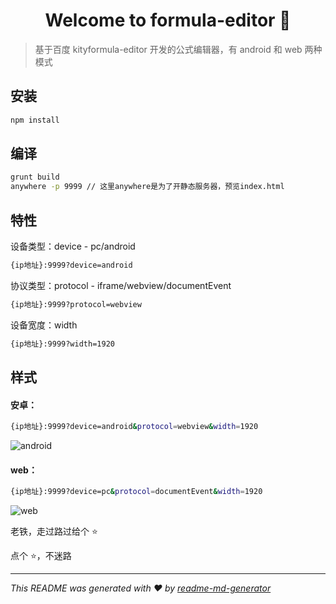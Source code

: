 <h1 align="center">Welcome to formula-editor 👋</h1>

> 基于百度 kityformula-editor 开发的公式编辑器，有 android 和 web 两种模式

## 安装

```sh
npm install
```

## 编译

```sh
grunt build
anywhere -p 9999 // 这里anywhere是为了开静态服务器，预览index.html
```

## 特性

设备类型：device - pc/android

```sh
{ip地址}:9999?device=android
```

协议类型：protocol - iframe/webview/documentEvent

```sh
{ip地址}:9999?protocol=webview
```

设备宽度：width

```sh
{ip地址}:9999?width=1920
```

## 样式

#### 安卓：

```sh
{ip地址}:9999?device=android&protocol=webview&width=1920
```

![android](https://github.com/SugarTurboS/Formula-Editor/blob/dev-2.0.19/images/android.png)

#### web：

```sh
{ip地址}:9999?device=pc&protocol=documentEvent&width=1920
```

![web](https://github.com/SugarTurboS/Formula-Editor/blob/dev-2.0.19/images/web.png)

老铁，走过路过给个 ⭐️

点个 ⭐️，不迷路

---

_This README was generated with ❤️ by [readme-md-generator](https://github.com/kefranabg/readme-md-generator)_
